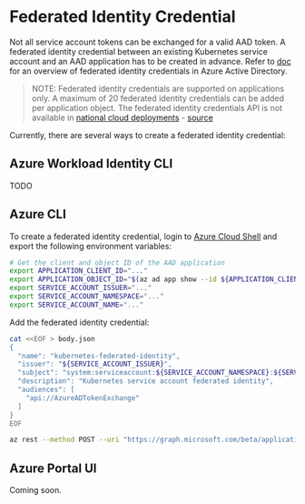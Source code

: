 # Federated Identity Credential

<!-- toc -->

Not all service account tokens can be exchanged for a valid AAD token. A federated identity credential between an existing Kubernetes service account and an AAD application has to be created in advance. Refer to [doc][2] for an overview of federated identity credentials in Azure Active Directory.

> NOTE: Federated identity credentials are supported on applications only. A maximum of 20 federated identity credentials can be added per application object. The federated identity credentials API is not available in [national cloud deployments][3] - [source][2]

Currently, there are several ways to create a federated identity credential:

## Azure Workload Identity CLI

TODO

## Azure CLI

To create a federated identity credential, login to [Azure Cloud Shell][1] and export the following environment variables:

```bash
# Get the client and object ID of the AAD application
export APPLICATION_CLIENT_ID="..."
export APPLICATION_OBJECT_ID="$(az ad app show --id ${APPLICATION_CLIENT_ID} --query objectId -otsv)"
export SERVICE_ACCOUNT_ISSUER="..."
export SERVICE_ACCOUNT_NAMESPACE="..."
export SERVICE_ACCOUNT_NAME="..."
```

Add the federated identity credential:

```bash
cat <<EOF > body.json
{
  "name": "kubernetes-federated-identity",
  "issuer": "${SERVICE_ACCOUNT_ISSUER}",
  "subject": "system:serviceaccount:${SERVICE_ACCOUNT_NAMESPACE}:${SERVICE_ACCOUNT_NAME}",
  "description": "Kubernetes service account federated identity",
  "audiences": [
    "api://AzureADTokenExchange"
  ]
}
EOF

az rest --method POST --uri "https://graph.microsoft.com/beta/applications/${APPLICATION_OBJECT_ID}/federatedIdentityCredentials" --body @body.json
```

## Azure Portal UI

Coming soon.

[1]: https://portal.azure.com/#cloudshell/

[2]: https://docs.microsoft.com/en-us/graph/api/resources/federatedidentitycredentials-overview?view=graph-rest-beta&preserve-view=true

[3]: https://docs.microsoft.com/en-us/graph/deployments
